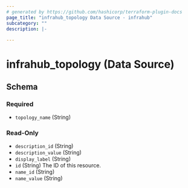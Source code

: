 ```yaml
---
# generated by https://github.com/hashicorp/terraform-plugin-docs
page_title: "infrahub_topology Data Source - infrahub"
subcategory: ""
description: |-
  
---
```


# infrahub_topology (Data Source)





<!-- schema generated by tfplugindocs -->
## Schema

### Required

- `topology_name` (String)

### Read-Only

- `description_id` (String)
- `description_value` (String)
- `display_label` (String)
- `id` (String) The ID of this resource.
- `name_id` (String)
- `name_value` (String)
